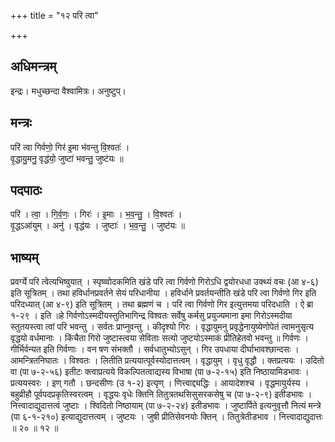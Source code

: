 +++
title = "१२ परि त्वा"

+++
## अधिमन्त्रम्
इन्द्रः। मधुच्छन्दा वैश्वामित्रः। अनुष्टुप्।

## मन्त्रः
परि॑ त्वा गिर्वणो॒ गिर॑ इ॒मा भ॑वन्तु वि॒श्वतः॑ ।  
वृ॒द्धायु॒मनु॒ वृद्ध॑यो॒ जुष्टा॑ भवन्तु॒ जुष्ट॑यः ॥

## पदपाठः
परि॑ । त्वा॒ । गि॒र्व॒णः॒ । गिरः॑ । इ॒माः । भ॒व॒न्तु॒ । वि॒श्वतः॑ ।  
वृ॒द्धऽआ॑युम् । अनु॑ । वृद्ध॑यः । जुष्टाः॑ । भ॒व॒न्तु॒ । जुष्ट॑यः ॥

## भाष्यम्
प्रवर्ग्ये परि त्वेत्यभिष्वुयात् । स्पृष्व्वोदकमिति खंडे परि त्वा गिर्वणो गिरोऽधि द्वयोरधधा उक्थ्यं वचः (आ ४-६) इति सूत्रितम् । तथा हविर्धानप्रवर्तने सेयं परिधानीया । हविर्धाने प्रवर्तयन्तीति खंडे परि त्वा गिर्वणो गिर इति परिदध्यात् (आ ४-९) इति सूत्रितम् । तथा ब्रह्मणं च । परि त्वा गिर्वणो गिर इत्युत्तमया परिदधाति । ऐ ब्रा १-२९ । इति ॥हे गिर्वणोऽस्मदीयस्तुतिभागिन्द्र विश्वतः सर्वेषु कर्मसु प्रयुज्यमाना इमा गिरोऽस्मदीया स्तुतयस्त्वा त्वां परि भवन्तु । सर्वतः प्राप्नुवन्तु । कीदृश्यो गिरः । वृद्धायुमनु प्रवृद्धेनायुष्येणोपेतं त्वामनुसृत्य वृद्धयो वर्धमानाः । किंचैता गिरो जुष्टास्त्वया सेविताः सत्यो जुष्टयोऽस्माकं प्रीतिहेतवो भवन्तु ॥ गिर्वणः । गीर्भिर्वन्यत इति गिर्वणाः । वन षण संभक्तौ । सर्वधातुभ्योऽसुन् । गिर उपधाया दीर्घाभावश्छान्दसः । आमन्त्रितनिघातः । विश्वतः । लितीति प्रत्ययात्पूर्वस्योदात्तत्वम् । वृद्धायुम् । वृधु वृद्धौ । क्तप्रत्ययः । उदितो वा (पा ७-२-५६) इतीटः क्त्वाप्रत्यये विकल्पितत्वाद्यस्य विभाषा (पा ७-२-१५) इति निष्ठायामिडभावः । प्रत्ययस्वरः । इण् गतौ । छन्दसीणः (उ १-२) इत्यृण् । णित्त्वाद्द्यद्धिः । आयादेशश्च । वृद्धमायुर्यस्य । बहुव्रीहौ पूर्वपदप्रकृतिस्वरत्वम् । वृद्धयः वृधेः क्तिनि तितुत्रतथसिसुसरकसेषु च (पा ७-२-९) इतीडभावः । नित्त्वादाद्युदात्तत्वं जुष्टाः । श्विदितो निष्ठायाम् (पा ७-२-२४) इतीडभावः । जुष्टार्पिते इत्यनुवृत्तौ नित्यं मन्त्रे (पा ६-१-२१०) इत्याद्युदात्तत्वम् । जुष्टयः । जुषी प्रीतिसेवनयोः क्तिन् । तितुत्रेतीडभाव । नित्त्वादाद्युदात्तः ॥ २० ॥ १२ ॥